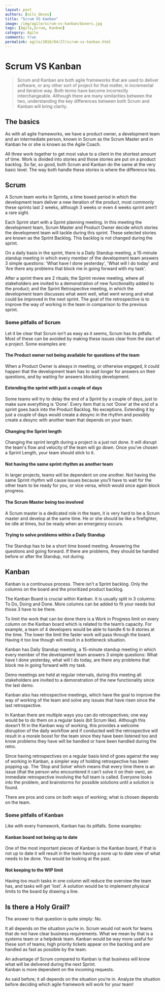 ```yaml
---
layout: post
authors: [nils_devos]
title: "Scrum VS Kanban"
image: /img/agile/scrum-vs-kanban/boxers.jpg
tags: [Agile,Scrum, Kanban]
category: Agile
comments: true
permalink: agile/2018/04/27/scrum-vs-kanban.html
---
```


# Scrum VS Kanban

> Scrum and Kanban are both agile frameworks that are used to deliver software, or any other sort of project for that matter, in incremental and iterative way. 
Both terms have become incorrectly interchangeable. Although there are many similarities between the two, 
understanding the key differences between both Scrum and Kanban will bring clarity. 

## The basics
As with all agile frameworks, we have a product owner, a development team and an intermediate person, 
known in Scrum as the Scrum Master and in Kanban he or she is known as the Agile Coach. 

 All three work together to get most value to a client in the shortest amount of time.  Work is divided into stories and those stories are put on a product backlog. So far, so good, both Scrum and Kanban do the same at the very basic level. The way both handle these stories is where the difference lies. 

## Scrum

A Scrum team works in Sprints, a time boxed period in which the development team deliver a new iteration of the product, 
most commonly these sprints last 2 weeks, although 3 weeks or even 4 weeks sprint aren’t a rare sight. 

Each Sprint start with a Sprint planning meeting. 
In this meeting the development team, Scrum Master and Product Owner decide which stories the development team will tackle during this sprint. 
These selected stories are known as the Sprint Backlog. This backlog is not changed during the sprint. 

On a daily basis in the sprint, there is a Daily Standup meeting, a 15-minute standup meeting in which every member of the development team answers 3 simple questions: 
'What have I done yesterday', 'What will I do today' and 'Are there any problems that block me in going forward with my task'.

After a sprint there are 2 rituals; the Sprint review meeting, where all stakeholders are invited to a demonstration of new functionality added to the product;
and the Sprint Retrospective meeting, in which the development team discusses what went well, what went wrong and what could be improved in the next sprint.
The goal of the retrospective is to improve the way of working in the team in comparison to the previous sprint.


### Some pitfalls of Scrum

Let it be clear that Scrum isn’t as easy as it seems, Scrum has its pitfalls.
Most of these can be avoided by making these issues clear from the start of a project.
Some examples are:

#### The Product owner not being available for questions of the team
When a Product Owner is always in meeting, or otherwise engaged, it could happen that the development team has to wait longer for answers on their questions, and by waiting for answers blocking development. 

#### Extending the sprint with just a couple of days
Some teams will try to delay the end of a Sprint by a couple of days, just to make sure everything is 'Done'. 
Every item that is not ‘Done’ at the end of a sprint goes back into the Product Backlog.
No exceptions. 
Extending it by just a couple of days would create a desync in the rhythm and possibly create a desync with another team that depends on your team.

#### Changing the Sprint length
Changing the sprint length during a project is a just not done. 
It will disrupt the team's flow and velocity of the team will go down. 
Once you’ve chosen a Sprint Length, your team should stick to it.

#### Not having the same sprint rhythm as another team
In larger projects, teams will be dependent on one another. 
Not having the same Sprint rhythm will cause issues because you’ll have to wait for the other team to be ready for you, or vice versa, which would once again block progress.

#### The Scrum Master being too involved
A Scrum master is a dedicated role in the team, it is very hard to be a Scrum master and develop at the same time. 
He or she should be like a firefighter, be idle at times, but be ready when an emergency occurs. 

#### Trying to solve problems within a Daily Standup
The Standup has to be a short time boxed meeting. Answering the questions and going forward. 
If there are problems, they should be handled before or after the Standup, not during. 

## Kanban

Kanban is a continuous process. 
There isn’t a Sprint backlog. Only the columns on the board and the prioritized product backlog. 

The Kanban Board is crucial within Kanban. 
It is usually split in 3 columns: To Do, Doing and Done. 
More columns can be added to fit your needs but those 3 have to be there. 

To limit the work that can be done there is a Work in Progress limit on every column on the Kanban board which is related to the team’s capacity. 
For example, a team of 4 developers would be able to handle 6 to 8 stories at the time. 
The lower the limit the faster work will pass through the board. 
Having it too low though will result in a bottleneck situation. 

Kanban has Daily Standup meeting, a 15-minute standup meeting in which every member of the development team answers 3 simple questions: 
What have I done yesterday, what will I do today, are there any problems that block me in going forward with my task. 

Demo meetings are held at regular intervals, during this meeting all stakeholders are invited to a demonstration of the new functionality since the last demo. 

Kanban also has retrospective meetings, which have the goal to improve the way of working of the team and solve any issues that have risen since the last retrospective. 

In Kanban there are multiple ways you can do retrospectives; one way would be to do them on a regular basis (bit Scrum like). 
Although this doesn’t fit in the Kanban way of working,
this provides a welcome disruption of the daily workflow and if conducted well the retrospective will result in a morale boost for the team since they have been listened too and know problems they have will be handled or have been handled during the retro.

Since having retrospectives on a regular basis kind of goes against the way of working in Kanban, a simpler way of holding retrospective has been popping up. 
The ‘Stop and Solve‘ which means that every time there is an issue (that the person who encountered it can’t solve it on their own), 
an immediate retrospective involving the full team is called. Everyone looks into the problem, and brainstorms for possible solutions until a solution is found.

There are pros and cons on both ways of working; what is chosen depends on the team.

### Some pitfalls of Kanban

Like with every framework, Kanban has its pitfalls. 
Some examples:

#### Kanban board not being up to date
One of the most important pieces of Kanban is the Kanban board, if that is not up to date it will result in the team having a none up to date view of what needs to be done.
You would be looking at the past. 

#### Not keeping to the WIP limit
Having too much tasks in one column will reduce the overview the team has, and tasks will get 'lost'.
A solution would be to implement physical limits to the board by drawing a line. 

## Is there a Holy Grail?
The answer to that question is quite simply: No. 

It all depends on the situation you’re in. Scrum would not work for teams that do not have clear business requirements. 
What we mean by that is a systems team or a helpdesk team. 
Kanban would be way more useful for these sort of teams; high priority tickets appear on the backlog and are handled as fast as possible by the team. 

An advantage of Scrum compared to Kanban is that business will know what will be delivered during the next Sprint.  
Kanban is more dependent on the incoming requests.

As said before; it all depends on the situation you’re in. Analyze the situation before deciding which agile framework will work for your team!

